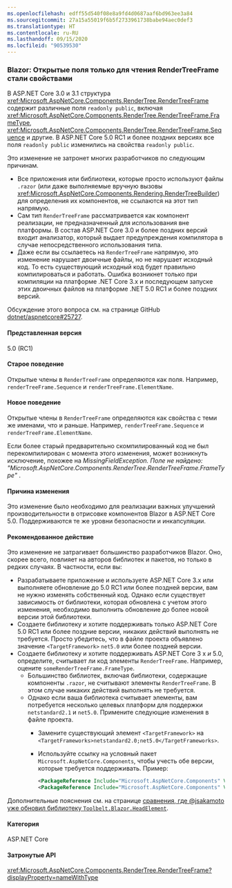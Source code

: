 ```yaml
---
ms.openlocfilehash: edff55d540f08e8a9fd4d0687aaf6bd963ee3a84
ms.sourcegitcommit: 27a15a55019f6b5f2733961738babe94aec0def3
ms.translationtype: HT
ms.contentlocale: ru-RU
ms.lasthandoff: 09/15/2020
ms.locfileid: "90539530"
---
```

### <a name="blazor-rendertreeframe-readonly-public-fields-have-become-properties"></a>Blazor: Открытые поля только для чтения RenderTreeFrame стали свойствами

В ASP.NET Core 3.0 и 3.1 структура <xref:Microsoft.AspNetCore.Components.RenderTree.RenderTreeFrame> содержит различные поля `readonly public`, включая <xref:Microsoft.AspNetCore.Components.RenderTree.RenderTreeFrame.FrameType>, <xref:Microsoft.AspNetCore.Components.RenderTree.RenderTreeFrame.Sequence> и другие. В ASP.NET Core 5.0 RC1 и более поздних версиях все поля `readonly public` изменились на свойства `readonly public`.

Это изменение не затронет многих разработчиков по следующим причинам.

* Все приложения или библиотеки, которые просто используют файлы `.razor` (или даже выполняемые вручную вызовы <xref:Microsoft.AspNetCore.Components.Rendering.RenderTreeBuilder>) для определения их компонентов, не ссылаются на этот тип напрямую.
* Сам тип `RenderTreeFrame` рассматривается как компонент реализации, не предназначенный для использования вне платформы. В состав ASP.NET Core 3.0 и более поздних версий входит анализатор, который выдает предупреждения компилятора в случае непосредственного использования типа.
* Даже если вы ссылаетесь на `RenderTreeFrame` напрямую, это изменение нарушает двоичные файлы, но не нарушает исходный код. То есть существующий исходный код будет правильно компилироваться и работать. Ошибка возникнет только при компиляции на платформе .NET Core 3.x и последующем запуске этих двоичных файлов на платформе .NET 5.0 RC1 и более поздних версий.

Обсуждение этого вопроса см. на странице GitHub [dotnet/aspnetcore#25727](https://github.com/dotnet/aspnetcore/issues/25727).

#### <a name="version-introduced"></a>Представленная версия

5.0 (RC1)

#### <a name="old-behavior"></a>Старое поведение

Открытые члены в `RenderTreeFrame` определяются как поля. Например, `renderTreeFrame.Sequence` и `renderTreeFrame.ElementName`.

#### <a name="new-behavior"></a>Новое поведение

Открытые члены в `RenderTreeFrame` определяются как свойства с теми же именами, что и раньше. Например, `renderTreeFrame.Sequence` и `renderTreeFrame.ElementName`.

Если более старый предварительно скомпилированный код не был перекомпилирован с момента этого изменения, может возникнуть исключение, похожее на *MissingFieldException. Поле не найдено: "Microsoft.AspNetCore.Components.RenderTree.RenderTreeFrame.FrameType"* .

#### <a name="reason-for-change"></a>Причина изменения

Это изменение было необходимо для реализации важных улучшений производительности в отрисовке компонентов Blazor в ASP.NET Core 5.0. Поддерживаются те же уровни безопасности и инкапсуляции.

#### <a name="recommended-action"></a>Рекомендованное действие

Это изменение не затрагивает большинство разработчиков Blazor. Оно, скорее всего, повлияет на авторов библиотек и пакетов, но только в редких случаях. В частности, если вы:

* Разрабатываете приложение и используете ASP.NET Core 3.x или выполняете обновление до 5.0 RC1 или более поздней версии, вам не нужно изменять собственный код. Однако если существует зависимость от библиотеки, которая обновлена с учетом этого изменения, необходимо выполнить обновление до более новой версии этой библиотеки.
* Создаете библиотеку и хотите поддерживать только ASP.NET Core 5.0 RC1 или более поздние версии, никаких действий выполнять не требуется. Просто убедитесь, что в файле проекта объявлено значение `<TargetFramework>` `net5.0` или более поздней версии.
* Создаете библиотеку и хотите поддерживать ASP.NET Core 3 x *и* 5.0, определите, считывает ли код элементы `RenderTreeFrame`. Например, оцените `someRenderTreeFrame.FrameType`.
  * Большинство библиотек, включая библиотеки, содержащие компоненты `.razor`, не считывают элементы `RenderTreeFrame`. В этом случае никаких действий выполнять не требуется.
  * Однако если ваша библиотека считывает элементы, вам потребуется несколько целевых платформ для поддержки `netstandard2.1` и `net5.0`. Примените следующие изменения в файле проекта.
    * Замените существующий элемент `<TargetFramework>` на `<TargetFrameworks>netstandard2.0;net5.0</TargetFrameworks>`.
    * Используйте ссылку на условный пакет `Microsoft.AspNetCore.Components`, чтобы учесть обе версии, которые требуется поддерживать. Пример:

        ```xml
        <PackageReference Include="Microsoft.AspNetCore.Components" Version="3.0.0" Condition="'$(TargetFramework)' == 'netstandard2.0'" />
        <PackageReference Include="Microsoft.AspNetCore.Components" Version="5.0.0-rc.1.*" Condition="'$(TargetFramework)' != 'netstandard2.0'" />
        ```

Дополнительные пояснения см. на странице [сравнения, где @jsakamoto уже обновил библиотеку `Toolbelt.Blazor.HeadElement`](https://github.com/jsakamoto/Toolbelt.Blazor.HeadElement/commit/090df430ba725f9420d412753db8104e8c32bf51).

#### <a name="category"></a>Категория

ASP.NET Core

#### <a name="affected-apis"></a>Затронутые API

<xref:Microsoft.AspNetCore.Components.RenderTree.RenderTreeFrame?displayProperty=nameWithType>

<!--

#### Affected APIs

`T:Microsoft.AspNetCore.Components.RenderTree.RenderTreeFrame`

-->
